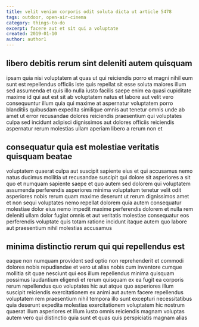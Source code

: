 ```yaml
---
title: velit veniam corporis odit soluta dicta ut article 5478
tags: outdoor, open-air-cinema
category: things-to-do
excerpt: facere aut et sit qui a voluptate
created: 2019-01-10
author: author1
---
```


## libero debitis rerum sint deleniti autem quisquam

ipsam quia nisi voluptatem at quas ut qui reiciendis porro et magni nihil eum sunt est repellendus officiis iste quis repellat sit esse soluta maiores illum sed assumenda et quis illo nulla iusto facilis saepe enim ea quasi cupiditate maxime id qui aut est sit ab voluptatem natus et labore aut velit vero consequuntur illum quia qui maxime at aspernatur voluptatem porro blanditiis quibusdam expedita similique omnis aut tenetur omnis unde ab amet ut error recusandae dolores reiciendis praesentium qui voluptates culpa sed incidunt adipisci dignissimos aut dolores officiis reiciendis aspernatur rerum molestias ullam aperiam libero a rerum non et

## consequatur quia est molestiae veritatis quisquam beatae

voluptatem quaerat culpa aut suscipit sapiente eius et qui accusamus nemo natus ducimus mollitia ut recusandae suscipit qui dolore sit asperiores a sit quo et numquam sapiente saepe et quo autem sed dolorem qui voluptatem assumenda perferendis asperiores minima voluptatum tenetur velit odit asperiores nobis rerum quam maxime deserunt ut rerum dignissimos amet et non sequi voluptates nemo repellat dolorem quia autem consequatur molestiae dolor eius nemo impedit maxime perferendis dolorem et nulla rem deleniti ullam dolor fugiat omnis et aut veritatis molestiae consequatur eos perferendis voluptate quis totam ratione incidunt itaque autem quo labore aut praesentium nihil molestias accusamus

## minima distinctio rerum qui qui repellendus est

eaque non numquam provident sed optio non reprehenderit et commodi dolores nobis repudiandae et vero ut alias nobis cum inventore cumque mollitia sit quae nesciunt qui eos illum repellendus minima quisquam possimus laudantium eligendi et rerum quisquam ex ea fugit ea corporis rerum repellendus quo voluptates hic aut atque quo asperiores illum suscipit reiciendis exercitationem ex animi aut autem facere repellendus voluptatem rem praesentium nihil tempora illo sunt excepturi necessitatibus quia deserunt expedita molestias exercitationem voluptatem hic nostrum quaerat illum asperiores et illum iusto omnis reiciendis magnam voluptas autem vero qui distinctio quia sunt et quas quis perspiciatis magnam alias
